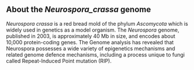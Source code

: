 About the *Neurospora\_crassa* genome
-------------------------------------

*Neurospora crassa* is a red bread mold of the phylum *Ascomycota* which
is widely used in genetics as a model organism. The *Neurospora* genome,
published in 2003, is approximately 40 Mb in size, and encodes about
10,000 protein-coding genes. The Genome analysis has revealed that
Neurospora possesses a wide variety of epigenetics mechanisms and
related genome defence mechanisms, including a process unique to fungi
called Repeat-Induced Point mutation (RIP).
